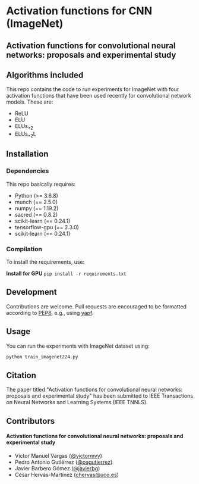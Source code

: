 # Activation functions for CNN (ImageNet)
## Activation functions for convolutional neural networks: proposals and experimental study


## Algorithms included

This repo contains the code to run experiments for ImageNet with four activation functions that have been used recently for convolutional network models. These are:

* ReLU
* ELU
* ELUs<sub>+2</sub>
* ELUs<sub>+2</sub>L

## Installation

### Dependencies

This repo basically requires:

 * Python         (>= 3.6.8)
 * munch          (== 2.5.0)
 * numpy          (== 1.19.2)
 * sacred         (== 0.8.2)
 * scikit-learn   (== 0.24.1)
 * tensorflow-gpu (== 2.3.0)
 * scikit-learn   (== 0.24.1)

### Compilation

To install the requirements, use:

**Install for GPU**
  `pip install -r requirements.txt`


## Development

Contributions are welcome. Pull requests are encouraged to be formatted according to [PEP8](https://www.python.org/dev/peps/pep-0008/), e.g., using [yapf](https://github.com/google/yapf).

## Usage

You can run the experiments with ImageNet dataset using:

  ```sh
  python train_imagenet224.py
  ```

## Citation

The paper titled "Activation functions for convolutional neural networks: proposals and experimental study" has been submitted to IEEE Transactions on Neural Networks and Learning Systems (IEEE TNNLS).

## Contributors

#### Activation functions for convolutional neural networks: proposals and experimental study

* Víctor Manuel Vargas ([@victormvy](https://github.com/victormvy))
* Pedro Antonio Gutiérrez ([@pagutierrez](https://github.com/pagutierrez))
* Javier Barbero Gómez ([@javierbg](https://github.com/javierbg))
* César Hervás-Martínez (chervas@uco.es)

